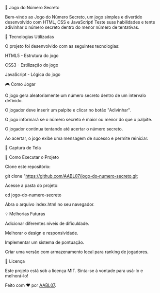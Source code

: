 🎲 Jogo do Número Secreto

Bem-vindo ao Jogo do Número Secreto, um jogo simples e divertido desenvolvido com HTML, CSS e JavaScript! Teste suas habilidades e tente adivinhar o número secreto dentro do menor número de tentativas.

🚀 Tecnologias Utilizadas

O projeto foi desenvolvido com as seguintes tecnologias:

HTML5 - Estrutura do jogo

CSS3 - Estilização do jogo

JavaScript - Lógica do jogo

🎮 Como Jogar

O jogo gera aleatoriamente um número secreto dentro de um intervalo definido.

O jogador deve inserir um palpite e clicar no botão "Adivinhar".

O jogo informará se o número secreto é maior ou menor do que o palpite.

O jogador continua tentando até acertar o número secreto.

Ao acertar, o jogo exibe uma mensagem de sucesso e permite reiniciar.

📸 Captura de Tela



🔧 Como Executar o Projeto

Clone este repositório:

git clone "https://github.com/AABL07/jogo-do-numero-secreto.git

Acesse a pasta do projeto:

cd jogo-do-numero-secreto

Abra o arquivo index.html no seu navegador.

💡 Melhorias Futuras

Adicionar diferentes níveis de dificuldade.

Melhorar o design e responsividade.

Implementar um sistema de pontuação.

Criar uma versão com armazenamento local para ranking de jogadores.

📜 Licença

Este projeto está sob a licença MIT. Sinta-se à vontade para usá-lo e melhorá-lo!

Feito com ❤️ por [AABL07](https://github.com/AABL07).
